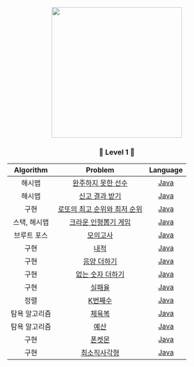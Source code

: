 <div align="center">
<img src="https://programmers.co.kr/assets/img-meta-programmers-e00862a7c9acd8ef5164f8c85b3ab0127d083ab59b3a98d7219690bd3570bf35.png" height="300">


### <center>🥉 Level 1 🥉</center>

| Algorithm |  Problem  |  Language  |
|:---------:|:---------:|:----------:|
| 해시맵 | [완주하지 못한 선수](https://programmers.co.kr/learn/courses/30/lessons/42576) | [Java](./src/[PRGMS]42576_완주하지못한선수.java) |
| 해시맵 | [신고 결과 받기](https://programmers.co.kr/learn/courses/30/lessons/92334) | [Java](./src/신고_결과_받기.md) |
| 구현 | [로또의 최고 순위와 최저 순위](https://programmers.co.kr/learn/courses/30/lessons/77484) | [Java](./src/로또의_최고_순위와_최저_순위.md) |
| 스택, 해시맵 | [크라운 인형뽑기 게임](https://programmers.co.kr/learn/courses/30/lessons/64061) | [Java](./src/크라운_인형뽑기_게임.md) |
| 브루트 포스 | [모의고사](https://programmers.co.kr/learn/courses/30/lessons/42840) | [Java](./src/모의고사.md) |
| 구현 | [내적](https://programmers.co.kr/learn/courses/30/lessons/70128) | [Java](./src/내적.md) |
| 구현 | [음양 더하기](https://programmers.co.kr/learn/courses/30/lessons/76501) | [Java](./src/음양_더하기.md) |
| 구현 | [없는 숫자 더하기](https://programmers.co.kr/learn/courses/30/lessons/86051) | [Java](./src/없는_숫자_더하기.md) |
| 구현 | [실패율](https://programmers.co.kr/learn/courses/30/lessons/42889) | [Java](./src/실패율.md) |
| 정렬 | [K번째수](https://programmers.co.kr/learn/courses/30/lessons/42748) | [Java](./src/K번째수.md) |
| 탐욕 알고리즘 | [체육복](https://programmers.co.kr/learn/courses/30/lessons/42862) | [Java](./src/체육복.md) |
| 탐욕 알고리즘 | [예산](https://programmers.co.kr/learn/courses/30/lessons/12982) | [Java](./src/예산.md) |
| 구현 | [폰켓몬](https://programmers.co.kr/learn/courses/30/lessons/1845) | [Java](./src/폰켓몬.md) |
| 구현 | [최소직사각형](https://programmers.co.kr/learn/courses/30/lessons/86491) | [Java](./src/최소직사각형.md) |

</div>